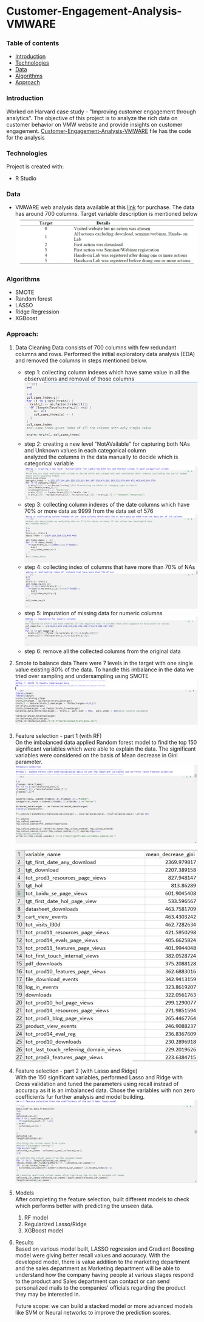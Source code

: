 # Customer-Engagement-Analysis-VMWARE

### Table of contents
* [Introduction](#introduction)
* [Technologies](#technologies)
* [Data](#data)
* [Algorithms](#algorithms)
* [Approach](#approach)

### Introduction
Worked on Harvard case study - "Improving customer engagement through analytics". The objective of this project is to analyze the rich data on customer behavior on VMW website and provide insights on customer engagement. 
[Customer-Engagement-Analysis-VMWARE](https://github.com/sruthi1014/Customer-Engagement-Analysis-VMWARE/blob/master/Customer_Engagement_analysis.Rmd) file has the code for the analysis

### Technologies
Project is created with:
* R Studio

### Data
* VMWARE web analysis data 
available at this [link](https://store.hbr.org/product/improving-customer-engagement-at-vmware-through-analytics/IMB623) for purchase.
The data has around 700 columns. Target variable description is mentioned below
![Target Variable](https://github.com/sruthi1014/Customer-Engagement-Analysis-VMWARE/blob/master/images/target%20description.PNG)

### Algorithms
* SMOTE
* Random forest
* LASSO
* Ridge Regression
* XGBoost

### Approach:
1. Data Cleaning
   Data consists of 700 columns with few redundant columns and rows. Performed the initial exploratory data analysis (EDA) and removed the columns in steps mentioned below. 
   * step 1: collecting column indexes which have same value in all the observations and removal of those columns 
   ![R code for step 1](https://github.com/sruthi1014/Customer-Engagement-Analysis-VMWARE/blob/master/images/step1.PNG)<br>
   * step 2: creating a new level "NotAVailable" for capturing both NAs and Unknown values in each categorical column <br>
              analyzed the columns in the data manually to decide which is categorical variable
   ![R code for step 2](https://github.com/sruthi1014/Customer-Engagement-Analysis-VMWARE/blob/master/images/step2.PNG)<br>
   * step 3: collecting column indexes of the  date columns which have 70% or more data as 9999 from the data set of 576 
   ![R code for step 3](https://github.com/sruthi1014/Customer-Engagement-Analysis-VMWARE/blob/master/images/step3.PNG)<br>
   * step 4: collecting index of  columns that have more than 70% of NAs 
   ![R code for step 4](https://github.com/sruthi1014/Customer-Engagement-Analysis-VMWARE/blob/master/images/step4.PNG)<br>
   * step 5: imputation of missing data for numeric columns
   ![R code for step 5](https://github.com/sruthi1014/Customer-Engagement-Analysis-VMWARE/blob/master/images/step5.PNG)<br>
   * step 6: remove all the collected columns from the original data 
2. Smote to balance data
   There were 7 levels in the target with one single value existing 80% of the data. To handle this imbalance in the data we tried over sampling and undersampling using SMOTE
   ![SMOTE code](https://github.com/sruthi1014/Customer-Engagement-Analysis-VMWARE/blob/master/images/smote.PNG)
3. Feature selection - part 1 (with RF)<br>
   On the imbalanced data applied Random forest model to find the top 150 significant variables which were able to explain the data. The significant variables were considered on the basis of Mean decrease in Gini parameter. 
   ![Feature selection part 1](https://github.com/sruthi1014/Customer-Engagement-Analysis-VMWARE/blob/master/images/featureselectionpart1.PNG)<br>
  
   ![Top significant variables](https://github.com/sruthi1014/Customer-Engagement-Analysis-VMWARE/blob/master/images/significant%20variables%20after%20smote.PNG)
   
4. Feature selection - part 2 (with Lasso and Ridge)<br>
   With the 150 significant variables, performed Lasso and Ridge with Cross validation and tuned the parameters using recall instead of accuracy as it is an imbalanced data. Chose the variables with non zero coefficients fur further analysis and model building.<br>
   ![Feature selection part 2](https://github.com/sruthi1014/Customer-Engagement-Analysis-VMWARE/blob/master/images/featureselectionpart2.PNG)
5. Models   
   After completing the feature selection, built different models to check which performs better with predicting the unseen data. 
   1. RF model
   2. Regularized Lasso/Ridge
   3. XGBoost model
6. Results <br>
   Based on various model built, LASSO regression and Gradient Boosting model were giving better recall values and accuracy. With the developed model, there is value addition to
   the marketing department and the sales department as Marketing department will be able to understand how the company having people at various stages respond to the product 
   and Sales department can contact or can send personalized mails to the companies’ officials regarding the product they may be interested in. <br>

   Future scope: we can build a stacked model or more advanced models like SVM or Neural networks to improve the prediction scores.

